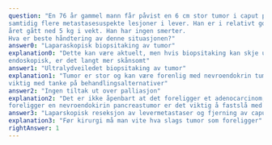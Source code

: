 ```yaml
---
question: "En 76 år gammel mann får påvist en 6 cm stor tumor i caput pancreatis ved CT abdomen, man ser
samtidig flere metastasesuspekte lesjoner i lever. Han er i relativt god form men har i løpet av det siste
året gått ned 5 kg i vekt. Han har ingen smerter.
Hva er beste håndtering av denne situasjonen?"
answer0: "Laparaskopisk biopsitaking av tumor"
explanation0: "Dette kan være aktuelt, men hvis biopsitaking kan skje ultralyveiledet, enten perkutant eller
endoskopisk, er det langt mer skånsomt"
answer1: "Ultralydveiledet biopsitaking av tumor"
explanation1: "Tumor er stor og kan være forenlig med nevroendokrin tumor, histologisk verifikasjon av tumor er
viktig med tanke på behandlingsalternativer"
answer2: "Ingen tiltak ut over palliasjon"
explanation2: "Det er ikke åpenbart at det foreligger et adenocarcinom, pasienten er i relativt god form, hvis det
foreligger en nevroendokirin pancreastumor er det viktig å fastslå med tanke på behandling"
answer3: "Laparskopisk reseksjon av levermetastaser og fjerning av caput pancreatis"
explanation3: "Før kirurgi må man vite hva slags tumor som foreligger"
rightAnswer: 1
---
```



